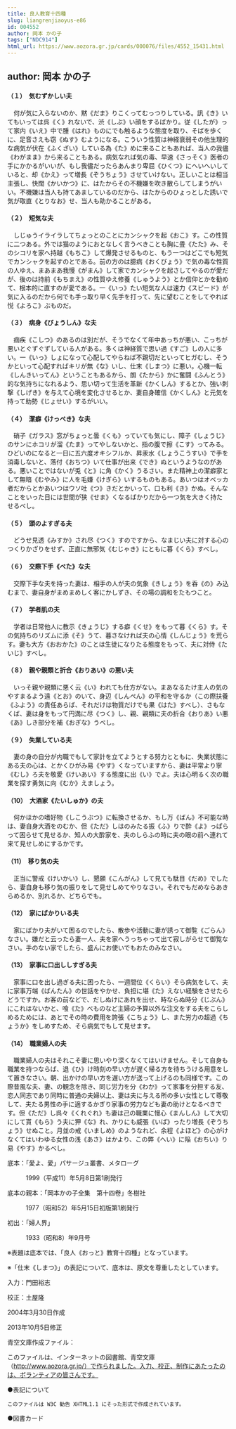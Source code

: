 ```yaml
---
title: 良人教育十四種
slug: liangrenjiaoyus-e86
id: 004552
author: 岡本 かの子
tags: ["NDC914"]
html_url: https://www.aozora.gr.jp/cards/000076/files/4552_15431.html
---
```


## author: 岡本 かの子

#### （１）　気むずかしい夫

　何が気に入らないのか、黙《だま》りこくってむっつりしている。訊《き》いてもいっては呉《く》れないで、渋《しぶ》い顔をするばかり。従《したが》って家内《いえ》中で腫《はれ》ものにでも触るような態度を取り、そばを歩くに、足音さえも窃《ぬす》むようになる。こういう性質は神経衰弱その他生理的な病気が伏在《ふくざい》している為《た》めに来ることもあれば、当人の我儘《わがまま》から来ることもある。病気なれば気の毒、早速《さっそく》医者の手にかかるがいいが、もし我儘だったらあんまり卑屈《ひくつ》にへいへいしていると、却《かえ》って増長《ぞうちょう》させていけない。正しいことは相当主張し、快闊《かいかつ》に、はたからその不機嫌を吹き散らしてしまうがいい。不機嫌は当人も持てあましているのだから、はたからのひょっとした誘いで気が取直《とりなお》せ、当人も助かることがある。



#### （２）　短気な夫

　しじゅうイライラしてちょっとのことにカンシャクを起《おこ》す。この性質に二つある。外では猫のようにおとなしく言うべきことも胸に畳《たた》み、そのシコリを家へ持越《もちこ》して爆発させるものと、もう一つはどこでも短気でカンシャクを起すのとである。前の方のは臆病《おくびょう》で気の毒な性質の人ゆえ、まあまあ我慢《がまん》して家でカンシャクを起さしてやるのが愛だが、後のは持前《もちまえ》の性質ゆえ修養《しゅうよう》とか信仰とかを勧めて、根本的に直すのが愛である。一《いっ》たい短気な人は速力《スピード》が気に入るのだから何でも手っ取り早く先手を打って、先に望むことをしてやれば悦《よろこ》ぶものだ。



#### （３）　病身《びょうしん》な夫

　痼疾《こしつ》のあるのは別だが、そうでなくて年中あっちが悪い、こっちが悪いとぐずぐずしている人がある。多くは神経質で思い過《すご》しの人に多い。一《いっ》しょになって心配してやらねば不親切だといってヒガむし、そうかといって心配すればキリが無《な》いし、仕末《しまつ》に悪い。心機一転《しんきいってん》ということもあるから、朗《たから》かに奮闘《ふんとう》的な気持ちになれるよう、思い切って生活を革新《かくしん》するとか、強い刺撃《しげき》を与えて心境を変化させるとか、妻自身確信《かくしん》と元気を持って助勢《じょせい》するがいい。



#### （４）　潔癖《けっぺき》な夫

　硝子《ガラス》窓がちょっと曇《くも》っていても気にし、障子《しょうじ》のサンにホコリが溜《たま》ってやしないかと、指の腹で擦《こす》ってみる。ひどいのになると一日に五六度オキシフルか、昇汞水《しょうこうすい》で手を消毒しないと、落付《おちつ》いて仕事が出来《でき》ぬというようなのがある。悪いことではないが兎《と》に角《かく》うるさい。また精神上の潔癖家として無暗《むやみ》に人を毛嫌《けぎら》いするものもある。あいつはオベッカ者だからとかあいつはウソ吐《つ》きだとかいって、口も利《き》かぬ。そんなことをいった日には世間が狭《せま》くなるばかりだから一つ気を大きく持たせるべし。



#### （５）　頭のよすぎる夫

　どうせ見透《みすか》され尽《つく》すのですから、なまじい夫に対する心のつくりかざりをせず、正直に無邪気《むじゃき》にともに暮《くら》すべし。



#### （６）　交際下手《べた》な夫

　交際下手な夫を持った妻は、相手の人が夫の気象《きしょう》を呑《の》み込むまで、妻自身がまめまめしく客にかしずき、その場の調和をたもつこと。



#### （７）　学者肌の夫

　学者は日常他人に教示《きょうじ》する癖《くせ》をもって暮《くら》す。その気持ちのリズムに添《そ》うて、暮さなければ夫の心情《しんじょう》を荒らす。妻も大方《おおかた》のことは生徒になりたる態度をもって、夫に対侍《たいじ》すべし。



#### （８）　親や親類と折合《おりあい》の悪い夫

　いっそ親や親類に悪く云《い》われても仕方がない。まあなるたけ主人の気のやすまるよう遠《とお》のいて、身辺《しんぺん》の平和を守るか（この際扶養《ふよう》の責任あらば、それだけは物質だけでも果《はた》すべし）、さもなくば、妻は身をもって円満に尽《つく》し、親、親類に夫の折合《おりあ》い悪《あ》しき部分を補《おぎな》うべし。



#### （９）　失業している夫

　妻の身の自分が内職でもして家計を立てようとする努力とともに、失業状態にある夫の心は、とかくひがみ易《やす》くなっていますから、妻は平常より寧《むし》ろ夫を敬愛《けいあい》する態度に出《い》でよ。夫は心明るく次の職業を探す勇気に向《むか》えましょう。



#### （10）　大酒家《たいしゅか》の夫

　何かほかの嗜好物《しこうぶつ》に転換させるか、もし万《ばん》不可能な時は、妻自身大酒をのむか、但《ただ》しはのみたる振《ふ》りで酔《よ》っぱらって困らせて見せるか、知人の大酔家を、夫のしらふの時に夫の眼の前へ連れて来て見せしめにするかです。



#### （11）　移り気の夫

　正当に警戒《けいかい》し、懇願《こんがん》して見ても駄目《だめ》でしたら、妻自身も移り気の振りをして見せしめてやりなさい。それでもだめならあきらめるか、別れるか、どちらでも。



#### （12）　家にばかりいる夫

　家にばかり夫がいて困るのでしたら、散歩や活動に妻が誘って御覧《ごらん》なさい。嫌だと云ったら妻一人、夫を家へうっちゃって出て寂しがらせて御覧なさい。手のない家でしたら、盛んにお使いでもおたのみなさい。



#### （13）　家事に口出ししすぎる夫

　家事に口を出し過ぎる夫に困ったら、一週間位《くらい》そら病気をして、夫に家事万端《ばんたん》の世話をやかせ、負担に堪《た》えない経験をさせたらどうですか。お客の前などで、だしぬけにあれを出せ、時ならぬ時分《じぶん》にこれはないかと、喰《た》べものなど主婦の予算以外な注文をする夫をこらしめるためには、あとでその時の費用を誇張《こちょう》し、また労力の超過《ちょうか》をしめすため、そら病気でもして見せます。



#### （14）　職業婦人の夫

　職業婦人の夫はそれこそ妻に思いやり深くなくてはいけません。そして自身も職業を持つならば、退《ひ》け時刻の早い方が遅く帰る方を待ちうける用意をして置きなさい。朝、出かけの早い方を遅い方が送って上げるのも同様です。この際昔風な夫、妻、の観念を除き、同じ労力を分《わか》って家事を分担する友、恋人同志であり同時に普通の夫婦以上、妻は夫に与える所の多い女性として尊敬して、夫たる男性の手に適するかぎり家事の労力なども妻の助けとなるべきです。但《ただ》し呉々《くれぐれ》も妻は己の職業に慢心《まんしん》して大切にして貰《もら》う夫に狎《な》れ、かりにも威張《いば》ったり増長《ぞうちょう》せぬこと。月並の戒《いましめ》のようなれど、余程《よほど》の心がけなくてはいわゆる女性の浅《あさ》はかより、この弊《へい》に陥《おちい》り易《やす》かるべし。













底本：「愛よ、愛」パサージュ叢書、メタローグ

　　　1999（平成11）年5月8日第1刷発行

底本の親本：「岡本かの子全集　第十四卷」冬樹社

　　　1977（昭和52）年5月15日初版第1刷発行

初出：「婦人界」

　　　1933（昭和8）年9月号

※表題は底本では、「良人《おっと》教育十四種」となっています。

※「仕末《しまつ》」の表記について、底本は、原文を尊重したとしています。

入力：門田裕志

校正：土屋隆

2004年3月30日作成

2013年10月5日修正

青空文庫作成ファイル：

このファイルは、インターネットの図書館、青空文庫（http://www.aozora.gr.jp/）で作られました。入力、校正、制作にあたったのは、ボランティアの皆さんです。











●表記について


	このファイルは W3C 勧告 XHTML1.1 にそった形式で作成されています。







●図書カード